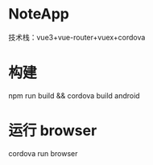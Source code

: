 # NoteApp
技术栈：vue3+vue-router+vuex+cordova

# 构建
npm run build && cordova build android
# 运行 browser
cordova run browser
